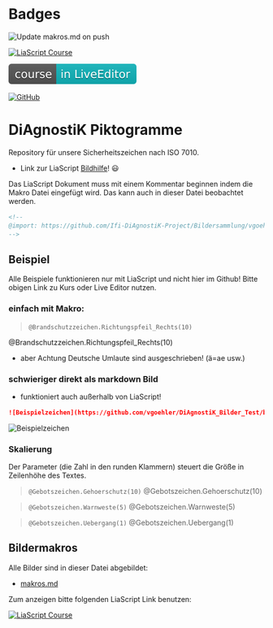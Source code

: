 <!--
author: Volker Göhler
version: 0.2.0
comment: This repository is a collection of Safety Signs for the DiAgnostiK Project
@import: https://github.com/Ifi-DiAgnostiK-Project/Piktogramme/blob/main/makros.md?raw=true


-->

# Badges

![Update makros.md on push](https://github.com/Ifi-DiAgnostiK-Project/Piktogramme/actions/workflows/github_workflows_update-makros.yml/badge.svg)

[![LiaScript Course](https://raw.githubusercontent.com/LiaScript/LiaScript/master/badges/course.svg)](https://liascript.github.io/course/?https://github.com/Ifi-DiAgnostiK-Project/Piktogramme/blob/main/README.md?raw=true)

[![LiaScript LiveEditor](https://raw.githubusercontent.com/LiaScript/LiaScript/refs/heads/development/badges/editor.svg)](https://liascript.github.io/LiveEditor/?/show/file/https://github.com/Ifi-DiAgnostiK-Project/Piktogramme/blob/main/README.md?raw=true)

[![GitHub](https://img.shields.io/badge/Ansehen%20auf-GitHub-181717?logo=github)](https://github.com/Ifi-DiAgnostiK-Project/Piktogramme/blob/main/README.md)

# DiAgnostiK Piktogramme
Repository für unsere Sicherheitszeichen nach ISO 7010.

- Link zur LiaScript [Bildhilfe](https://liascript.github.io/course/?https://raw.githubusercontent.com/liaScript/docs/master/README.md#24)! 😃

Das  LiaScript Dokument muss mit einem Kommentar beginnen indem die Makro Datei eingefügt wird. Das kann auch in dieser Datei beobachtet werden.

```markdown
<!--
@import: https://github.com/Ifi-DiAgnostiK-Project/Bildersammlung/vgoehler/Piktogramme/blob/main/makros.md?raw=true
-->
```

## Beispiel

Alle Beispiele funktionieren nur mit LiaScript und nicht hier im Github! Bitte obigen Link zu Kurs oder Live Editor nutzen.

### einfach mit Makro:

> `@Brandschutzzeichen.Richtungspfeil_Rechts(10)`

@Brandschutzzeichen.Richtungspfeil_Rechts(10)

- aber Achtung Deutsche Umlaute sind ausgeschrieben! (ä=ae usw.)

### schwieriger direkt als markdown Bild

- funktioniert auch außerhalb von LiaScript!

```md
![Beispielzeichen](https://github.com/vgoehler/DiAgnostiK_Bilder_Test/blob/main/Brandschutzzeichen/Sicherheitszeichen_Brandschutz_Richtungspfeil_Rechts.jpg?raw=true)
```

![Beispielzeichen](https://github.com/vgoehler/DiAgnostiK_Bilder_Test/blob/main/img/Brandschutzzeichen/Richtungspfeil_Rechts.jpg?raw=true)<!-- style="height: 10rem;" -->

### Skalierung

Der Parameter (die Zahl in den runden Klammern) steuert die Größe in Zeilenhöhe des Textes.

> `@Gebotszeichen.Gehoerschutz(10)`
@Gebotszeichen.Gehoerschutz(10)

> `@Gebotszeichen.Warnweste(5)`
@Gebotszeichen.Warnweste(5)

> `@Gebotszeichen.Uebergang(1)`
@Gebotszeichen.Uebergang(1)

## Bildermakros

Alle Bilder sind in dieser Datei abgebildet:

- [makros.md](https://github.com/vgoehler/DiAgnostiK_Bilder_Test/blob/main/makros.md)

Zum anzeigen bitte folgenden LiaScript Link benutzen:

[![LiaScript Course](https://raw.githubusercontent.com/LiaScript/LiaScript/master/badges/course.svg)](https://liascript.github.io/course/?https://github.com/vgoehler/DiAgnostiK_Bilder_Test/blob/main/makros.md?raw=true)
